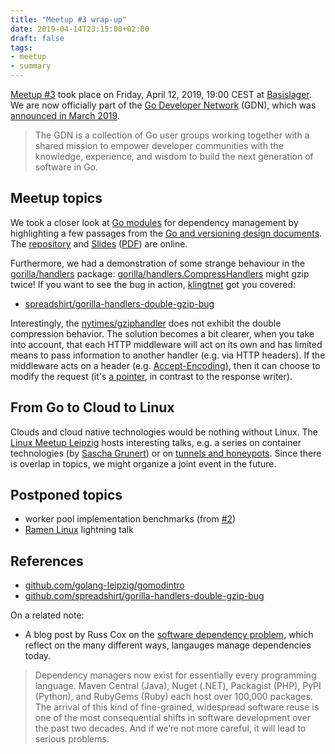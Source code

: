 ```yaml
---
title: "Meetup #3 wrap-up"
date: 2019-04-14T23:15:00+02:00
draft: false
tags:
- meetup
- summary
---
```


[Meetup #3](https://www.meetup.com/Leipzig-Golang-and-Cloud/events/260338152/)
took place on Friday, April 12, 2019, 19:00 CEST at
[Basislager](https://www.basislager.co/). We are now officially part of the [Go
Developer Network](https://www.meetup.com/pro/go/) (GDN), which was [announced
in March 2019](https://blog.golang.org/go-developer-network).

> The GDN is a collection of Go user groups working together with a shared
> mission to empower developer communities with the knowledge, experience, and
> wisdom to build the next generation of software in Go.

## Meetup topics

We took a closer look at [Go
modules](https://github.com/golang/go/wiki/Modules) for dependency management
by highlighting a few passages from the [Go and versioning design
documents](https://research.swtch.com/vgo). The
[repository](https://github.com/golang-leipzig/gomodintro) and
[Slides](https://github.com/golang-leipzig/gomodintro/blob/master/Slides.md)
([PDF](https://github.com/golang-leipzig/gomodintro/blob/master/Slides.pdf))
are online.

Furthermore, we had a demonstration of some strange behaviour in the
[gorilla/handlers](https://github.com/gorilla/handlers) package:
[gorilla/handlers.CompressHandlers](https://github.com/gorilla/handlers/blob/ac6d24f88de4584385a0cb3a88f953d08a2f7a05/compress.go#L57-L64)
might gzip twice! If you want to see the bug in action,
[klingtnet](https://github.com/klingtnet) got you covered:

* [spreadshirt/gorilla-handlers-double-gzip-bug](https://github.com/spreadshirt/gorilla-handlers-double-gzip-bug)

Interestingly, the
[nytimes/gziphandler](https://github.com/nytimes/gziphandler) does not exhibit
the double compression behavior. The solution becomes a bit clearer, when you take into account,
that each HTTP middleware will act on its own and has limited means to pass
information to another handler (e.g. via HTTP headers). If the middleware acts on a
header (e.g.
[Accept-Encoding](https://developer.mozilla.org/en-US/docs/Web/HTTP/Headers/Accept-Encoding)),
then it can choose to modify the request (it's [a
pointer](https://golang.org/pkg/net/http/#HandlerFunc.ServeHTTP), in contrast
to the response writer).

## From Go to Cloud to Linux

Clouds and cloud native technologies would be nothing without Linux. The [Linux
Meetup Leipzig](https://www.meetup.com/Linux-Meetup-Leipzig/) hosts interesting
talks, e.g. a series on container technologies (by [Sascha
Grunert](https://github.com/saschagrunert)) or on [tunnels and
honeypots](https://www.meetup.com/Linux-Meetup-Leipzig/events/260563903/).
Since there is overlap in topics, we might organize a joint event in the
future.

## Postponed topics

* worker pool implementation benchmarks (from [#2](https://golangleipzig.space/posts/second-meetup-wrapup/))
* [Ramen Linux](https://ramenlinux.com) lightning talk

## References

* [github.com/golang-leipzig/gomodintro](https://github.com/golang-leipzig/gomodintro)
* [github.com/spreadshirt/gorilla-handlers-double-gzip-bug](https://github.com/spreadshirt/gorilla-handlers-double-gzip-bug)

On a related note:

* A blog post by Russ Cox on the [software dependency
  problem](https://research.swtch.com/deps), which reflect on the many
different ways, langauges manage dependencies today.

> Dependency managers now exist for essentially every programming language.
> Maven Central (Java), Nuget (.NET), Packagist (PHP), PyPI (Python), and
> RubyGems (Ruby) each host over 100,000 packages. The arrival of this kind of
> fine-grained, widespread software reuse is one of the most consequential
> shifts in software development over the past two decades. And if we’re not
> more careful, it will lead to serious problems.

